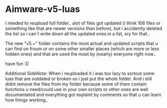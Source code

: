 # Aimware-v5-luas

I needed to reupload full folder.. alot of files got updated (i think 106 files or something like that are newer versions than before),
but i accidently deleted the list so i can´t write down all the updated ones in a list, sry for that..

The new "v5.+" folder contains the most actual and updated scripts that u can find on froum or on some other smaller places 
(which are more or less hidden ones) and that are used the most by (nearly) everyone right now..


have fun :D


Additional SideNote:
When i reuploaded it i was too lazy to sortout some luas that are outdated or broken so i just put the whole folder.
And i still didnt remove the files from my folder because some of them contain functions u need/could use in your own scripts
or other ones are well documantated and everything got explaint by comments so that u can learn how things working..
